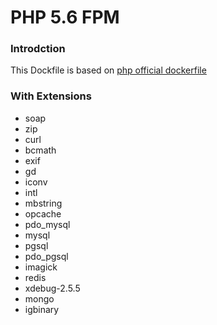 PHP 5.6 FPM 
=======

### Introdction
This Dockfile is based on [php official dockerfile](https://github.com/docker-library/php/blob/b250a22ce67cd1232c11e0c17a0f1708ced6f4af/5.6/alpine3.7/fpm/Dockerfile)

### With Extensions
- soap
- zip
- curl
- bcmath
- exif
- gd
- iconv
- intl
- mbstring
- opcache
- pdo_mysql
- mysql
- pgsql
- pdo_pgsql 
- imagick
- redis
- xdebug-2.5.5
- mongo
- igbinary